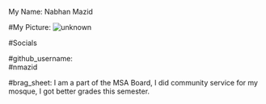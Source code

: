 My Name: Nabhan Mazid



#My Picture: ![unknown](https://user-images.githubusercontent.com/66809646/84462770-dbde8f80-ac3d-11ea-9a69-43a0aa8d0e05.png)

#Socials

#github_username:  
#nmazid

#brag_sheet: I am a part of the MSA Board, I did community service for my mosque, I got better grades this semester.
